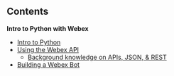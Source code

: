 ## Contents


**Intro to Python with Webex**
- [Intro to Python](introPython.md)
- [Using the Webex API](webex/api.md)
	- [Background knowledge on APIs, JSON, & REST](webex/index.md)
- [Building a Webex Bot](bot.md)
